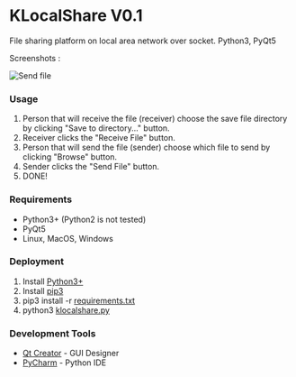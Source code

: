 # KLocalShare V0.1
File sharing platform on local area network over socket. Python3, PyQt5

Screenshots :

![Send file](https://github.com/furkantokac/KLocalShare/blob/master/docs/ss/KLocalShareV0.5_1.png)
<!--```
```-->

### Usage
1) Person that will receive the file (receiver) choose the save file directory by clicking "Save to directory..." button.
2) Receiver clicks the "Receive File" button.
3) Person that will send the file (sender) choose which file to send by clicking "Browse" button.
4) Sender clicks the "Send File" button.
5) DONE!

### Requirements
* Python3+ (Python2 is not tested)
* PyQt5
* Linux, MacOS, Windows

### Deployment
1) Install [Python3+](https://www.python.org/downloads/)
2) Install [pip3](https://stackoverflow.com/questions/6587507/how-to-install-pip-with-python-3)
3) pip3 install -r [requirements.txt](https://github.com/furkantokac/KLocalShare/blob/master/requirements.txt)
4) python3 [klocalshare.py](https://github.com/furkantokac/KLocalShare/blob/master/src/klocalshare.py)

### Development Tools
* [Qt Creator](https://www.qt.io/download-open-source) - GUI Designer
* [PyCharm](https://www.jetbrains.com/pycharm/) - Python IDE
